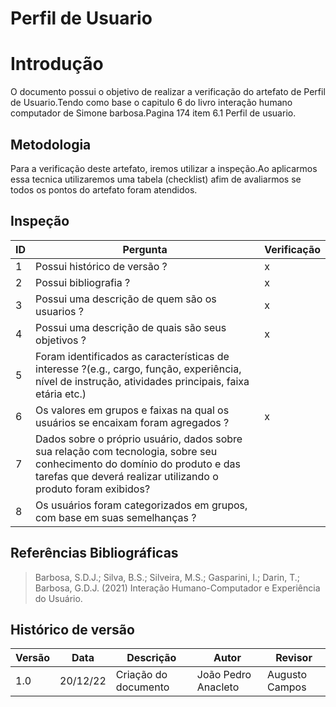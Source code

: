 # Perfil de Usuario

# Introdução

O documento possui o objetivo de realizar a verificação do artefato de Perfil de Usuario.Tendo como base o capitulo 6 do livro interação humano computador de Simone barbosa.Pagina 174 item 6.1 Perfil de usuario.

## Metodologia

Para a verificação deste artefato, iremos utilizar a inspeção.Ao aplicarmos essa tecnica utilizaremos uma tabela (checklist) afim de avaliarmos se todos os pontos do artefato foram atendidos.

## Inspeção

| ID  | Pergunta                                                                                                                                                                                   | Verificação |
| --- | ------------------------------------------------------------------------------------------------------------------------------------------------------------------------------------------ | ----------- |
| 1   | Possui histórico de versão ?                                                                                                                                                               | x           |
| 2   | Possui bibliografia ?                                                                                                                                                                      | x           |
| 3   | Possui uma descrição de quem são os usuarios ?                                                                                                                                             | x           |
| 4   | Possui uma descrição de quais são seus objetivos ?                                                                                                                                         | x           |
| 5   | Foram identificados as características de interesse ?(e.g., cargo, função, experiência, nível de instrução, atividades principais, faixa etária etc.)                                      |             |
| 6   | Os valores em grupos e faixas na qual os usuários se encaixam foram agregados ?                                                                                                            | x           |
| 7   | Dados sobre o próprio usuário, dados sobre sua relação com tecnologia, sobre seu conhecimento do domínio do produto e das tarefas que deverá realizar utilizando o produto foram exibidos? |             |
| 8   | Os usuários foram categorizados em grupos, com base em suas semelhanças ?                                                                                                                  |             |

## Referências Bibliográficas

> Barbosa, S.D.J.; Silva, B.S.; Silveira, M.S.; Gasparini, I.; Darin, T.; Barbosa, G.D.J. (2021) Interação Humano-Computador e Experiência do Usuário.

## Histórico de versão

| Versão | Data     | Descrição            | Autor               | Revisor        |
| ------ | -------- | -------------------- | ------------------- | -------------- |
| 1.0    | 20/12/22 | Criação do documento | João Pedro Anacleto | Augusto Campos |
